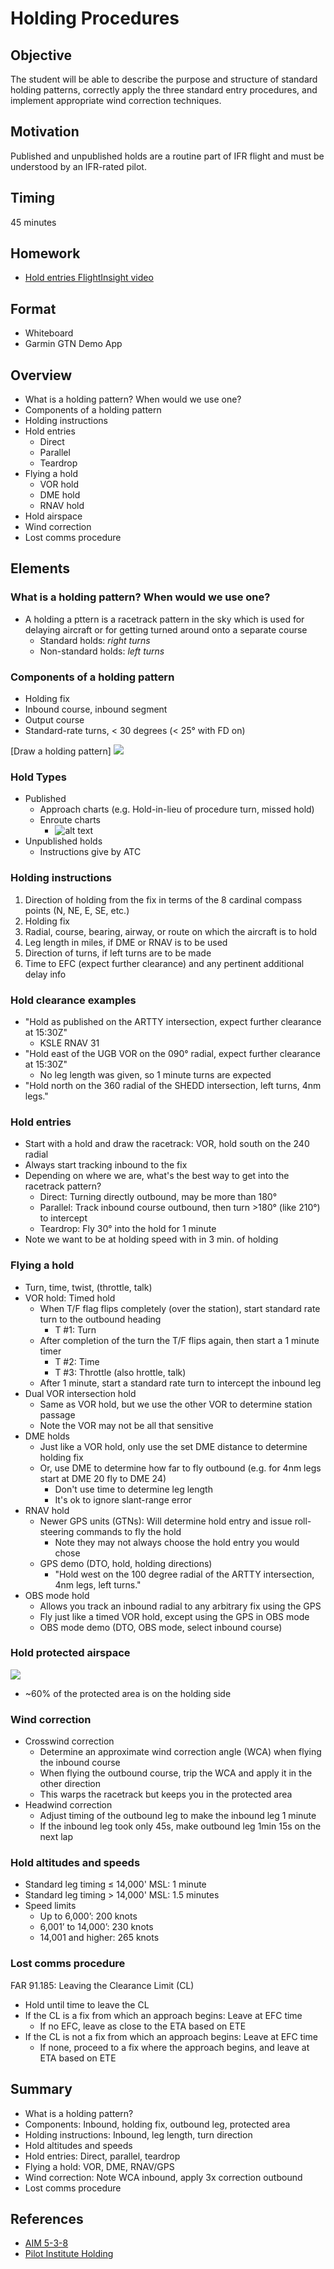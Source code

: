 # Holding Procedures

## Objective

The student will be able to describe the purpose and structure of standard holding patterns, correctly apply the three standard entry procedures, and implement appropriate wind correction techniques.

## Motivation

Published and unpublished holds are a routine part of IFR flight and must be understood by an IFR-rated pilot.

## Timing

45 minutes

## Homework

- [Hold entries FlightInsight video](https://www.youtube.com/watch?v=hUFobPNQHPc)

## Format

- Whiteboard
- Garmin GTN Demo App

## Overview

- What is a holding pattern? When would we use one?
- Components of a holding pattern
- Holding instructions
- Hold entries
  - Direct
  - Parallel
  - Teardrop
- Flying a hold
  - VOR hold
  - DME hold
  - RNAV hold
- Hold airspace
- Wind correction
- Lost comms procedure

## Elements

### What is a holding pattern? When would we use one?

- A holding a pttern is a racetrack pattern in the sky which is used for delaying aircraft or for getting turned around onto a separate course
  - Standard holds: _right turns_
  - Non-standard holds: _left turns_

### Components of a holding pattern

- Holding fix
- Inbound course, inbound segment
- Output course
- Standard-rate turns, &lt; 30 degrees (&lt; 25&deg; with FD on)

[Draw a holding pattern]
![](images/image-1.png)

### Hold Types

- Published
  - Approach charts (e.g. Hold-in-lieu of procedure turn, missed hold)
  - Enroute charts
    - ![alt text](images/image-2.png)
- Unpublished holds
  - Instructions give by ATC

### Holding instructions

1. Direction of holding from the fix in terms of the 8 cardinal compass points (N, NE, E, SE, etc.)
2. Holding fix
3. Radial, course, bearing, airway, or route on which the aircraft is to hold
4. Leg length in miles, if DME or RNAV is to be used
5. Direction of turns, if left turns are to be made
6. Time to EFC (expect further clearance) and any pertinent additional delay info

### Hold clearance examples

- "Hold as published on the ARTTY intersection, expect further clearance at 15:30Z"
  - KSLE RNAV 31
- "Hold east of the UGB VOR on the 090&deg; radial, expect further clearance at 15:30Z"
  - No leg length was given, so 1 minute turns are expected
- "Hold north on the 360 radial of the SHEDD intersection, left turns, 4nm legs."

### Hold entries

- Start with a hold and draw the racetrack: VOR, hold south on the 240 radial
- Always start tracking inbound to the fix
- Depending on where we are, what's the best way to get into the racetrack pattern?
  - Direct: Turning directly outbound, may be more than 180&deg;
  - Parallel: Track inbound course outbound, then turn &gt;180&deg; (like 210&deg;) to intercept
  - Teardrop: Fly 30&deg; into the hold for 1 minute
- Note we want to be at holding speed with in 3 min. of holding

### Flying a hold

- Turn, time, twist, (throttle, talk)
- VOR hold: Timed hold
  - When T/F flag flips completely (over the station), start standard rate turn to the outbound heading
    - T #1: Turn
  - After completion of the turn the T/F flips again, then start a 1 minute timer
    - T #2: Time
    - T #3: Throttle (also hrottle, talk)
  - After 1 minute, start a standard rate turn to intercept the inbound leg
- Dual VOR intersection hold
  - Same as VOR hold, but we use the other VOR to determine station passage
  - Note the VOR may not be all that sensitive
- DME holds
  - Just like a VOR hold, only use the set DME distance to determine holding fix
  - Or, use DME to determine how far to fly outbound (e.g. for 4nm legs start at DME 20 fly to DME 24)
    - Don't use time to determine leg length
    - It's ok to ignore slant-range error
- RNAV hold
  - Newer GPS units (GTNs): Will determine hold entry and issue roll-steering commands to fly the hold
    - Note they may not always choose the hold entry you would chose
  - GPS demo (DTO, hold, holding directions)
    - "Hold west on the 100 degree radial of the ARTTY intersection, 4nm legs, left turns."
- OBS mode hold
  - Allows you track an inbound radial to any arbitrary fix using the GPS
  - Fly just like a timed VOR hold, except using the GPS in OBS mode
  - OBS mode demo (DTO, OBS mode, select inbound course)

### Hold protected airspace

![](images/image.png)

- ~60% of the protected area is on the holding side

### Wind correction

- Crosswind correction
  - Determine an approximate wind correction angle (WCA) when flying the inbound course
  - When flying the outbound course, trip the WCA and apply it in the other direction
  - This warps the racetrack but keeps you in the protected area
- Headwind correction
  - Adjust timing of the outbound leg to make the inbound leg 1 minute
  - If the inbound leg took only 45s, make outbound leg 1min 15s on the next lap

### Hold altitudes and speeds

- Standard leg timing &le; 14,000' MSL: 1 minute
- Standard leg timing &gt; 14,000' MSL: 1.5 minutes
- Speed limits
  - Up to 6,000’: 200 knots
  - 6,001’ to 14,000’: 230 knots
  - 14,001 and higher: 265 knots

### Lost comms procedure

FAR 91.185: Leaving the Clearance Limit (CL)

- Hold until time to leave the CL
- If the CL is a fix from which an approach begins: Leave at EFC time
  - If no EFC, leave as close to the ETA based on ETE
- If the CL is not a fix from which an approach begins: Leave at EFC time
  - If none, proceed to a fix where the approach begins, and leave at ETA based on ETE

## Summary

- What is a holding pattern?
- Components: Inbound, holding fix, outbound leg, protected area
- Holding instructions: Inbound, leg length, turn direction
- Hold altitudes and speeds
- Hold entries: Direct, parallel, teardrop
- Flying a hold: VOR, DME, RNAV/GPS
- Wind correction: Note WCA inbound, apply 3x correction outbound
- Lost comms procedure

## References

- [AIM 5-3-8](https://www.faa.gov/air_traffic/publications/atpubs/aim_html/chap5_section_3.html#$paragraph5-3-8)
- [Pilot Institute Holding](https://pilotinstitute.com/holding-patterns/#what-is-distance-based-holding)
